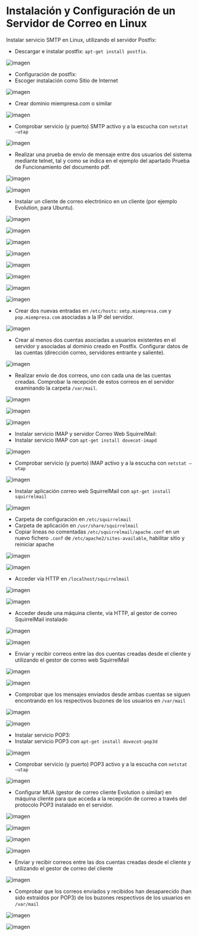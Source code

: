 # Instalación y Configuración  de un Servidor de Correo en Linux


Instalar servicio SMTP en Linux, utilizando el servidor Postfix:
* Descargar e instalar postfix: `apt-get install postfix`.

![imagen](./img/000133.png)
* Configuración de postfix:
* Escoger instalación como Sitio de Internet

![imagen](./img/000131.png)
* Crear dominio miempresa.com o similar

![imagen](./img/000132.png)
* Comprobar servicio (y puerto) SMTP activo y a la escucha con `netstat –utap`

![imagen](./img/000134.png)
* Realizar una prueba de envío de mensaje entre dos usuarios del sistema mediante
telnet, tal y como se indica en el ejemplo del apartado Prueba de Funcionamiento del
documento pdf.

![imagen](./img/000135.png)

![imagen](./img/000136.png)
* Instalar un cliente de correo electrónico en un cliente (por ejemplo Evolution, para
Ubuntu).

![imagen](./img/000137.png)

![imagen](./img/000138.png)

![imagen](./img/000139.png)

![imagen](./img/000140.png)

![imagen](./img/000141.png)

![imagen](./img/000142.png)

![imagen](./img/000143.png)

![imagen](./img/000144.png)
* Crear dos nuevas entradas en `/etc/hosts`: `smtp.miempresa.com` y `pop.miempresa.com`
asociadas a la IP del servidor.

![imagen](./img/000145.png)
* Crear al menos dos cuentas asociadas a usuarios existentes en el servidor y asociadas al
dominio creado en Postfix. Configurar datos de las cuentas (dirección correo, servidores
entrante y saliente).

![imagen](./img/000147.png)
* Realizar envío de dos correos, uno con cada una de las cuentas creadas. Comprobar la
recepción de estos correos en el servidor examinando la carpeta `/var/mail`.

![imagen](./img/000146.png)

![imagen](./img/000148.png)

![imagen](./img/000149.png)
* Instalar servicio IMAP y servidor Correo Web SquirrelMail:
* Instalar servicio IMAP con `apt-get install dovecot-imapd`

![imagen](./img/000150.png)
* Comprobar servicio (y puerto) IMAP activo y a la escucha con `netstat –utap`

![imagen](./img/000151.png)
* Instalar aplicación correo web SquirrelMail con `apt-get install squirrelmail`

![imagen](./img/000152.png)
* Carpeta de configuración en `/etc/squirrelmail`
* Carpeta de aplicación en `/usr/share/squirrelmail`
* Copiar lineas no comentadas `/etc/squirrelmail/apache.conf` en un nuevo fichero `.conf` de
`/etc/apache2/sites-available`, habilitar sitio y reiniciar apache

![imagen](./img/000153.png)

![imagen](./img/000154.png)
* Acceder vía HTTP en `/localhost/squirrelmail`

![imagen](./img/000165.png)

![imagen](./img/000166.png)
*  Acceder desde una máquina cliente, vía HTTP, al gestor de correo SquirrelMail instalado

![imagen](./img/000163.png)

![imagen](./img/000164.png)
*  Enviar y recibir correos entre las dos cuentas creadas desde el cliente y utilizando el
gestor de correo web SquirrelMail

![imagen](./img/000167.png)

![imagen](./img/000168.png)
* Comprobar que los mensajes enviados desde ambas cuentas se siguen encontrando en
los respectivos buzones de los usuarios en `/var/mail`

![imagen](./img/000169.png)

![imagen](./img/000170.png)
* Instalar servicio POP3:
* Instalar servicio POP3 con `apt-get install dovecot-pop3d`

![imagen](./img/000171.png)
* Comprobar servicio (y puerto) POP3 activo y a la escucha con `netstat –utap`

![imagen](./img/000172.png)
* Configurar MUA (gestor de correo cliente Evolution o similar) en máquina cliente para
que acceda a la recepción de correo a través del protocolo POP3 instalado en el
servidor.

![imagen](./img/000173.png)

![imagen](./img/000174.png)

![imagen](./img/000175.png)

![imagen](./img/000176.png)

* Enviar y recibir correos entre las dos cuentas creadas desde el cliente y utilizando el
gestor de correo del cliente

![imagen](./img/000177.png)
* Comprobar que los correos enviados y recibidos han desaparecido (han sido extraídos
por POP3) de los buzones respectivos de los usuarios en `/var/mail`

![imagen](./img/000178.png)

![imagen](./img/000179.png)
